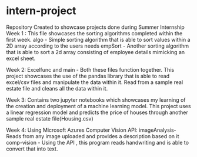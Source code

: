 # intern-project
Repository Created to showcase projects done during Summer Internship
Week 1 :
This file showcases the sorting algorithms completed within the first week.
algo - Simple sorting algorithm that is able to sort values within a 2D array according to the users needs
empSort - Another sorting algorithm that is able to sort a 2d array consisting of employee details mimicking an excel sheet.

Week 2:
Excelfunc and main - Both these files function together.
This project showcases the use of the pandas library that is able to read excel/csv files and manipulate the data within it.
Read from a sample real estate file and cleans all the data within it.

Week 3:
Contains two jupyter notebooks which showcases my learning of the creation and deployment of a machine learning model.
This project uses a linear regression model and predicts the price of houses through another sample real estate file(Housing.csv)

Week 4:
Using Microsoft Azures Computer Vision API:
imageAnalysis- Reads from any image uploaded and provides a description based on it
comp-vision - Using the API , this program reads handwriting and is able to convert that into text.
